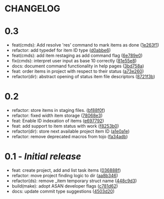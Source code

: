 # CHANGELOG

# 0.3

- feat(cmds): Add resolve 'res' command to mark items as done ([1e263f1](https://github.com/Jxcob-R/tojo/commit/1e263f1))
- refactor: add typedef for item ID type ([d0abbe6](https://github.com/Jxcob-R/tojo/commit/d0abbe6))
- feat(cmds): add item restaging as add command flag ([6e789e0](https://github.com/Jxcob-R/tojo/commit/6e789e0))
- fix(cmds): interpret user input as base 10 correctly ([81e55e8](https://github.com/Jxcob-R/tojo/commit/81e55e8))
- docs: document command functionality in help pages ([3bd758a](https://github.com/Jxcob-R/tojo/commit/3bd758a))
- feat: order items in project with respect to their status ([a73e260](https://github.com/Jxcob-R/tojo/commit/a73e260))
- refactor(dir): abstract opening of status item file descriptors ([8721f3b](https://github.com/Jxcob-R/tojo/commit/8721f3b))

# 0.2

- refactor: store items in staging files. ([bf88f0f](https://github.com/Jxcob-R/tojo/commit/bf88f0f)) 
- refactor: fixed width item storage ([78068e3](https://github.com/Jxcob-R/tojo/commit/78068e3)) 
- feat: Enable ID indexation of items ([e697792](https://github.com/Jxcob-R/tojo/commit/e697792)) 
- feat: add support to item status with work ([f8253b0](https://github.com/Jxcob-R/tojo/commit/f8253b0)) 
- refactor(dir): store next available project item ID ([a1e0a1e](https://github.com/Jxcob-R/tojo/commit/a1e0a1e)) 
- refactor: remove deprecated macros from tojo ([fa34adb](https://github.com/Jxcob-R/tojo/commit/fa34adb)) 

# 0.1 - *Initial release*

- feat: create project, add and list task items ([036888f](https://github.com/Jxcob-R/tojo/commit/036888f))
- refactor: move project finding logic to dir ([aa8b346](https://github.com/Jxcob-R/tojo/commit/aa8b346))
- refactor(ds): remove _item temporary struct name ([448c9d3](https://github.com/Jxcob-R/tojo/commit/448c9d3))
- build(make): adopt ASAN developer flags ([c781d62](https://github.com/Jxcob-R/tojo/commit/c781d62))
- docs: update commit type suggestions ([4503d20](https://github.com/Jxcob-R/tojo/commit/a25c2e9))
